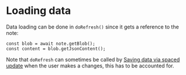 # Loading data
Data loading can be done in `doRefresh()` since it gets a reference to the note:

```
const blob = await note.getBlob();        
const content = blob.getJsonContent();
```

Note that `doRefresh` can sometimes be called by <a class="reference-link" href="Saving%20data%20via%20spaced%20update.md">Saving data via spaced update</a> when the user makes a changes, this has to be accounted for.